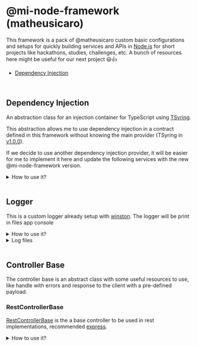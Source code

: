 # @mi-node-framework (matheusicaro)

This framework is a pack of @matheusicaro custom basic configurations and setups for quickly building services and APIs in [Node.js](https://nodejs.org/en) for short projects like hackathons, studies, challenges, etc.
A bunch of resources here might be useful for our next project 😃👍

- [Dependency Injection](#dependency-injection)

<br>

## Dependency Injection

An abstraction class for an injection container for TypeScript using [TSyring](https://github.com/microsoft/tsyringe).

This abstraction allows me to use dependency injection in a contract defined in this framework without knowing the main provider (TSyring in [v1.0.0](https://github.com/matheusicaro/matheusicaro-node-framework/releases/tag/1.0.0)).

If we decide to use another dependency injection provider, it will be easier for me to implement it here and update the following services with the new @mi-node-framework version.

<details><summary>How to use it?</summary>

#### 1. create your registers:

```typescript
function registerProviders(this: DependencyRegistry): void {
  this.container.register(ProviderTokens.MyProvider, {
    useValue: new MyProvider()
  });
}

export { registerProviders };
```

#### 2. Start your registry

```typescript
import { DependencyRegistry } from 'matheusicaro-node-framework';

let dependencyRegistry: DependencyRegistry;

const getDependencyRegistryInstance = (): DependencyRegistry => {
  if (!dependencyRegistry) {
    dependencyRegistry = new DependencyRegistry([ registerProviders, ...and others]);
  }

  return dependencyRegistry;
};

export { getDependencyRegistryInstance };
```

#### 3. Use it

```typescript
// application layer

import { inject } from 'matheusicaro-node-framework';

class MyController {
  constructor(
    @inject(ProviderTokens.MyProvider)
    private myProvider: MyProviderPort
  ) {}

  public handler(): Promise<void> {
    this.myProvider.run();
  }
}

export { MyController };
```

```typescript
// tests layer

describe('MyController', () => {
  const provider = getDependencyRegistryInstance().resolve(ProviderTokens.MyProvider);

  //...
});
```

</details>

<br>

## Logger

This is a custom logger already setup with [winston](https://github.com/winstonjs/winston#readme).
The logger will be print in files app console

<details><summary>How to use it?</summary>

#### 1. by constructor injection

```typescript
import { DependencyInjectionTokens } from 'matheusicaro-node-framework';

class MyController {
  constructor(
    @inject(DependencyInjectionTokens.Logger)
    private logger: LoggerPort
  ) {}

  public handler(): Promise<void> {
    this.logger.info('trace handler');
  }
}
```

#### 2. by resolving the instance

```typescript
  const logger = getDependencyRegistryInstance().resolve(ProviderTokens.MyProvider)

  logger.info(message)
  logger.info(message, { id: "...", status: "..." })

  logger.error(message)
  logger.error(message, { id: "...", status: "...", error })

  logger.exception(error): void;
```

</details>

<details><summary>Log files</summary>

#### Files location:

- file: `logs/exceptions.log`

```
2024-11-27 14:47:58 [ ERROR ]==> uncaughtException: failed on starting the app Error: failed on starting the app
    at Timeout._onTimeout (/Users/matheus.icaro/DEVELOPMENT/repositories/test/mi-gateway-service/src/app.ts:41:9)
    at listOnTimeout (node:internal/timers:573:17)
    at processTimers (node:internal/timers:514:7)
```

- file: `logs/combined.log`

```
2024-11-27 14:50:53 [ ERROR ]==> {"message":"failed on starting the app","logData":{"trace_id":"fake_id","originalError":{"message":"its fail","stack":"Error: its fail\n    at Timeout._onTimeout (/Users/matheus.icaro/DEVELOPMENT/repositories/test/mi-gateway-service/src/app.ts:44:11)\n    at listOnTimeout (node:internal/timers:573:17)\n    at processTimers (node:internal/timers:514:7)"}}}

2024-11-27 14:53:37 [ INFO ]==> {"message":"logging data for trace","logData":{"id":"fake_id"}}
```

</details>

<br>

## Controller Base

The controller base is an abstract class with some useful resources to use, like handle with errors and response to the client with a pre-defined payload.

### RestControllerBase

[RestControllerBase](https://github.com/matheusicaro/matheusicaro-node-framework/blob/193fe58233f359c4212c986e9e03bef023d5f88c/src/controllers/rest-controller-base.ts#L22) is the a base controller to be used in rest implementations, recommended [express](https://github.com/expressjs/express).

<details>
<summary>How to use it?</summary>

```typescript
import { RestControllerBase } from 'matheusicaro-node-framework';

class HealthController extends RestControllerBase {
  constructor() {
    super();
  }

  public async getHealth(_req: Request, res: Response): Promise<Response<HealthResponse>> {
    try {
      return res.status(200).json({ message: 'success' });
    } catch (error) {
      return this.handleErrorThenRespondFailedOnRequest({
        error,
        response: res,
        responseData: {
          status: 'FAILED',
          time: new Date()
        }
      });
    }
  }
}

export { HealthController };
```

</details>
